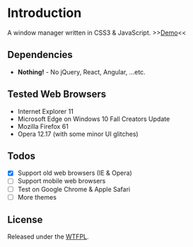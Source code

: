 # Introduction
A window manager written in CSS3 & JavaScript.
\>\>[Demo](https://putara.github.io/wm/)<<

## Dependencies
- **Nothing!** - No jQuery, React, Angular, ...etc.

## Tested Web Browsers
- Internet Explorer 11
- Microsoft Edge on Windows 10 Fall Creators Update
- Mozilla Firefox 61
- Opera 12.17 (with some minor UI glitches)

## Todos
- [X] Support old web browsers (IE & Opera)
- [ ] Support mobile web browsers
- [ ] Test on Google Chrome & Apple Safari
- [ ] More themes

## License
Released under the [WTFPL](http://www.wtfpl.net/about/).
